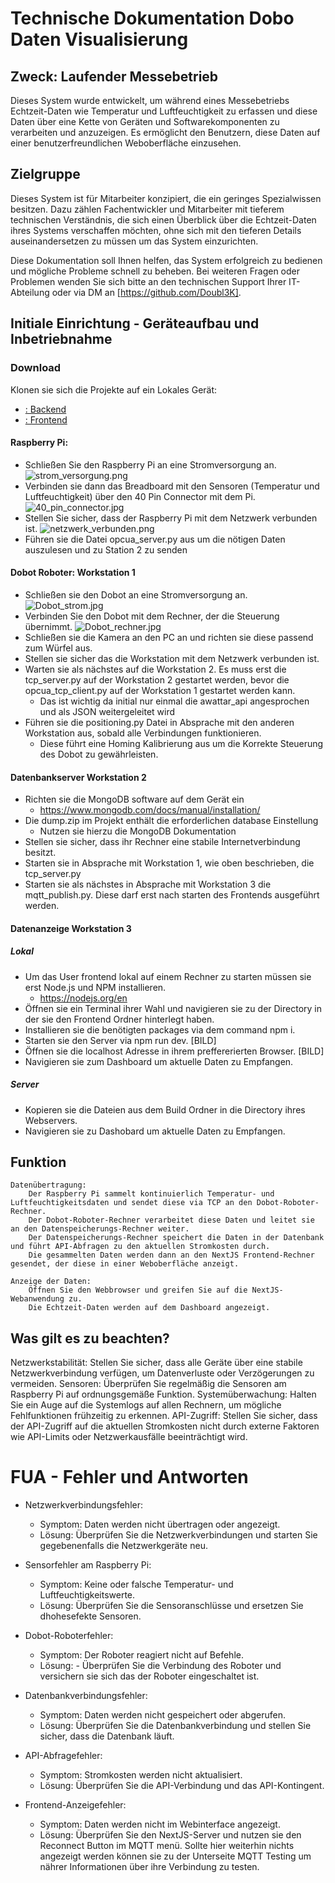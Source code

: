 # Technische Dokumentation Dobo Daten Visualisierung

## Zweck: Laufender Messebetrieb

Dieses System wurde entwickelt, um während eines Messebetriebs Echtzeit-Daten wie Temperatur und Luftfeuchtigkeit zu erfassen und diese Daten über eine Kette von Geräten und Softwarekomponenten zu verarbeiten und anzuzeigen. Es ermöglicht den Benutzern, diese Daten auf einer benutzerfreundlichen Weboberfläche einzusehen.

## Zielgruppe

Dieses System ist für Mitarbeiter konzipiert, die ein geringes Spezialwissen besitzen. Dazu zählen Fachentwickler und Mitarbeiter mit tieferem technischen Verständnis, die sich einen Überblick über die Echtzeit-Daten ihres Systems verschaffen möchten, ohne sich mit den tieferen Details auseinandersetzen zu müssen um das System einzurichten.

Diese Dokumentation soll Ihnen helfen, das System erfolgreich zu bedienen und mögliche Probleme schnell zu beheben. Bei weiteren Fragen oder Problemen wenden Sie sich bitte an den technischen Support Ihrer IT-Abteilung oder via DM an [https://github.com/Doubl3K].

## Initiale Einrichtung - Geräteaufbau und Inbetriebnahme

### Download

Klonen sie sich die Projekte auf ein Lokales Gerät:

- [: Backend](https://github.com/benjis-organisation/Lernfeld-8-Dobot)
- [: Frontend](https://github.com/Doubl3K/dobo-frontend)

#### Raspberry Pi:

- Schließen Sie den Raspberry Pi an eine Stromversorgung an.
  ![strom_versorgung.png](./assets/strom_versorgung.png)
- Verbinden sie dann das Breadboard mit den Sensoren (Temperatur und Luftfeuchtigkeit) über den 40 Pin Connector mit dem Pi.
  ![40_pin_connector.jpg](./assets/40_pin_connector.jpg)
- Stellen Sie sicher, dass der Raspberry Pi mit dem Netzwerk verbunden ist.
  ![netzwerk_verbunden.png](./assets/netzwerk_verbunden.png)
- Führen sie die Datei opcua_server.py aus um die nötigen Daten auszulesen und zu Station 2 zu senden

#### Dobot Roboter: Workstation 1

- Schließen sie den Dobot an eine Stromversorgung an.
  ![Dobot_strom.jpg](./assets/Dobot_strom.jpg)
- Verbinden Sie den Dobot mit dem Rechner, der die Steuerung übernimmt.
  ![Dobot_rechner.jpg](./assets/Dobot_rechner.jpg)
- Schließen sie die Kamera an den PC an und richten sie diese passend zum Würfel aus.
- Stellen sie sicher das die Workstation mit dem Netzwerk verbunden ist.
- Warten sie als nächstes auf die Workstation 2. Es muss erst die tcp_server.py auf der Workstation 2 gestartet werden, bevor die opcua_tcp_client.py auf der Workstation 1 gestartet werden kann.
  - Das ist wichtig da initial nur einmal die awattar_api angesprochen und als JSON weitergeleitet wird
- Führen sie die positioning.py Datei in Absprache mit den anderen Workstation aus, sobald alle Verbindungen funktionieren.
  - Diese führt eine Homing Kalibrierung aus um die Korrekte Steuerung des Dobot zu gewährleisten.

#### Datenbankserver Workstation 2

- Richten sie die MongoDB software auf dem Gerät ein
  - https://www.mongodb.com/docs/manual/installation/
- Die dump.zip im Projekt enthält die erforderlichen database Einstellung
  - Nutzen sie hierzu die MongoDB Dokumentation
- Stellen sie sicher, dass ihr Rechner eine stabile Internetverbindung besitzt.
- Starten sie in Absprache mit Workstation 1, wie oben beschrieben, die tcp_server.py
- Starten sie als nächstes in Absprache mit Workstation 3 die mqtt_publish.py. Diese darf erst nach starten des Frontends ausgeführt werden.

#### Datenanzeige Workstation 3

##### Lokal

- Um das User frontend lokal auf einem Rechner zu starten müssen sie erst Node.js und NPM installieren.
  - https://nodejs.org/en
- Öffnen sie ein Terminal ihrer Wahl und navigieren sie zu der Directory in der sie den Frontend Ordner hinterlegt haben.
- Installieren sie die benötigten packages via dem command npm i.
- Starten sie den Server via npm run dev.
  [BILD]
- Öffnen sie die localhost Adresse in ihrem preffererierten Browser.
  [BILD]
- Navigieren sie zum Dashboard um aktuelle Daten zu Empfangen.

##### Server

- Kopieren sie die Dateien aus dem Build Ordner in die Directory ihres Webservers.
- Navigieren sie zu Dashobard um aktuelle Daten zu Empfangen.

## Funktion

    Datenübertragung:
        Der Raspberry Pi sammelt kontinuierlich Temperatur- und Luftfeuchtigkeitsdaten und sendet diese via TCP an den Dobot-Roboter-Rechner.
        Der Dobot-Roboter-Rechner verarbeitet diese Daten und leitet sie an den Datenspeicherungs-Rechner weiter.
        Der Datenspeicherungs-Rechner speichert die Daten in der Datenbank und führt API-Abfragen zu den aktuellen Stromkosten durch.
        Die gesammelten Daten werden dann an den NextJS Frontend-Rechner gesendet, der diese in einer Weboberfläche anzeigt.

    Anzeige der Daten:
        Öffnen Sie den Webbrowser und greifen Sie auf die NextJS-Webanwendung zu.
        Die Echtzeit-Daten werden auf dem Dashboard angezeigt.

## Was gilt es zu beachten?

Netzwerkstabilität: Stellen Sie sicher, dass alle Geräte über eine stabile Netzwerkverbindung verfügen, um Datenverluste oder Verzögerungen zu vermeiden.
Sensoren: Überprüfen Sie regelmäßig die Sensoren am Raspberry Pi auf ordnungsgemäße Funktion.
Systemüberwachung: Halten Sie ein Auge auf die Systemlogs auf allen Rechnern, um mögliche Fehlfunktionen frühzeitig zu erkennen.
API-Zugriff: Stellen Sie sicher, dass der API-Zugriff auf die aktuellen Stromkosten nicht durch externe Faktoren wie API-Limits oder Netzwerkausfälle beeinträchtigt wird.

# FUA - Fehler und Antworten

- Netzwerkverbindungsfehler:

  - Symptom: Daten werden nicht übertragen oder angezeigt.
  - Lösung: Überprüfen Sie die Netzwerkverbindungen und starten Sie gegebenenfalls die Netzwerkgeräte neu.

- Sensorfehler am Raspberry Pi:

  - Symptom: Keine oder falsche Temperatur- und Luftfeuchtigkeitswerte.
  - Lösung: Überprüfen Sie die Sensoranschlüsse und ersetzen Sie dhohesefekte Sensoren.

- Dobot-Roboterfehler:

  - Symptom: Der Roboter reagiert nicht auf Befehle.
  - Lösung: - Überprüfen Sie die Verbindung des Roboter und versichern sie sich das der Roboter eingeschaltet ist.

- Datenbankverbindungsfehler:

  - Symptom: Daten werden nicht gespeichert oder abgerufen.
  - Lösung: Überprüfen Sie die Datenbankverbindung und stellen Sie sicher, dass die Datenbank läuft.

- API-Abfragefehler:

  - Symptom: Stromkosten werden nicht aktualisiert.
  - Lösung: Überprüfen Sie die API-Verbindung und das API-Kontingent.

- Frontend-Anzeigefehler:
  - Symptom: Daten werden nicht im Webinterface angezeigt.
  - Lösung: Überprüfen Sie den NextJS-Server und nutzen sie den Reconnect Button im MQTT menü.
    Sollte hier weiterhin nichts angezeigt werden können sie zu der Unterseite MQTT Testing um nährer Informationen über ihre Verbindung zu testen.
